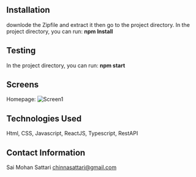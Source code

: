
## Installation

downlode the Zipfile and extract it then go to the project directory.
In the project directory, you can run:
**npm Install**

## Testing
In the project directory, you can run:
**npm start**


## Screens 

Homepage:
![Screen1](https://github.com/saimohansattari/Allipo/assets/90680136/f7484900-e4f7-4c66-a41d-699eaec07fc1)





## Technologies Used

Html, CSS, Javascript, ReactJS, Typescript, RestAPI






## Contact Information
Sai Mohan Sattari
chinnasattari@gmail.com
